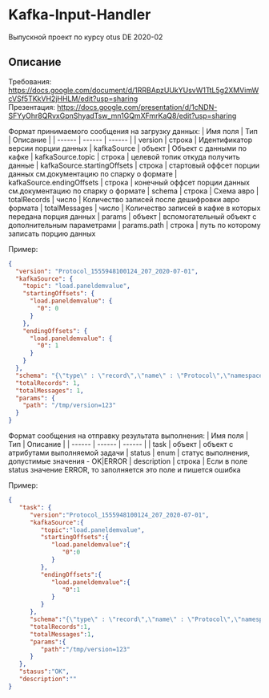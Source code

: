 # Kafka-Input-Handler
Выпускной проект по курсу otus DE 2020-02
## Описание 
Требования: https://docs.google.com/document/d/1RRBApzUUkYUsvW1TtL5g2XMVimWcVSf5TKkVH2jHHLM/edit?usp=sharing <br />
Презентация: https://docs.google.com/presentation/d/1cNDN-SFYyOhr8QRvxGpnShyadTsw_mn1GQmXFmrKaQ8/edit?usp=sharing

Формат принимаемого сообщения на загрузку данных: 
  | Имя поля | Тип | Описание | 
  | ------ | ------ | ------ |
  | version | строка | Идентификатор версии порции данных
  | kafkaSource | объект | Объект с данными по кафке
  | kafkaSource.topic | строка | целевой топик откуда получить данные
  | kafkaSource.startingOffsets | строка | стартовый оффсет порции данных см.документацию по спарку о формате
  | kafkaSource.endingOffsets | строка | конечный оффсет порции данных см.документацию по спарку о формате
  | schema | строка | Схема авро
  | totalRecords | число | Количество записей после дешифровки авро формата
  | totalMessages | число | Количество записей в кафке в которых передана порция данных
  | params | объект | вспомогательный объект с дополнительным параметрами
  | params.path | строка | путь по которому записать порцию данных 

Пример:
```json
{
  "version": "Protocol_1555948100124_207_2020-07-01",
  "kafkaSource": {
    "topic": "load.paneldemvalue",
    "startingOffsets": {
      "load.paneldemvalue": {
        "0": 0
      }
    },
    "endingOffsets": {
      "load.paneldemvalue": {
        "0": 1
      }
    }
  },
  "schema": "{\"type\" : \"record\",\"name\" : \"Protocol\",\"namespace\" : \"load.monitoring\",\"fields\" : [ {  \"name\" : \"action\",  \"type\" : [ \"string\" ]}, {  \"name\" : \"VersionID\",  \"type\" : [ \"int\" ]}, {  \"name\" : \"TaskID\",  \"type\" : [ \"int\" ]}, {  \"name\" : \"BatchID\",  \"type\" : [ \"int\" ]}, {  \"name\" : \"Reload\",  \"type\" : [ \"boolean\" ]}, {  \"name\" : \"SysTime\",  \"type\" : [ {    \"type\" : \"long\",    \"logicalType\" : \"timestamp-millis\"  } ]}, {  \"name\" : \"LoadID\",  \"type\" : [ \"int\" ]}, {  \"name\" : \"MapDate\",  \"type\" : [ {    \"type\" : \"int\",    \"logicalType\" : \"date\"  } ]}, {  \"name\" : \"ChannelID\",  \"type\" : [ \"int\" ]}, {  \"name\" : \"CompanyID\",  \"type\" : [ \"int\" ]}, {  \"name\" : \"StartTime\",  \"type\" : [ {    \"type\" : \"long\",    \"logicalType\" : \"timestamp-millis\"  } ]}, {  \"name\" : \"Duration\",  \"type\" : [ \"int\" ]}, {  \"name\" : \"LocalCompanyID\",  \"type\" : [ \"int\" ]}, {  \"name\" : \"LocalTime\",  \"type\" : [ {    \"type\" : \"long\",    \"logicalType\" : \"timestamp-millis\"  } ]}, {  \"name\" : \"OriginalChannelID\",  \"type\" : [ \"int\" ]}, {  \"name\" : \"OriginalCompanyID\",  \"type\" : [ \"int\" ]}, {  \"name\" : \"OriginalTime\",  \"type\" : [ {    \"type\" : \"long\",    \"logicalType\" : \"timestamp-millis\"  } ]} ],\"version\" : \"Protocol_1555948100124_207_2020-07-01\",\"BatchID\" : 207,\"DataDate\" : \"2020-07-01\"}",
  "totalRecords": 1,
  "totalMessages": 1,
  "params": {
    "path": "/tmp/version=123"
  }
}
```

Формат сообщения на отправку результата выполнения:
  | Имя поля | Тип | Описание | 
  | ------ | ------ | ------ |
  | task | объект | объект с атрибутами выполняемой задачи
  | status | enum | статус выполнения, допустимые значения - OK|ERROR
  | description | строка | Если в поле status значение ERROR, то заполняется это поле и пишется ошибка

Пример:
```json
{
   "task": {
      "version":"Protocol_1555948100124_207_2020-07-01",
      "kafkaSource":{
         "topic":"load.paneldemvalue",
         "startingOffsets":{
            "load.paneldemvalue":{
               "0":0
            }
         },
         "endingOffsets":{
            "load.paneldemvalue":{
               "0":1
            }
         }
      },
      "schema":"{\"type\" : \"record\",\"name\" : \"Protocol\",\"namespace\" : \"load.monitoring\",\"fields\" : [ {  \"name\" : \"action\",  \"type\" : [ \"string\" ]}, {  \"name\" : \"VersionID\",  \"type\" : [ \"int\" ]}, {  \"name\" : \"TaskID\",  \"type\" : [ \"int\" ]}, {  \"name\" : \"BatchID\",  \"type\" : [ \"int\" ]}, {  \"name\" : \"Reload\",  \"type\" : [ \"boolean\" ]}, {  \"name\" : \"SysTime\",  \"type\" : [ {    \"type\" : \"long\",    \"logicalType\" : \"timestamp-millis\"  } ]}, {  \"name\" : \"LoadID\",  \"type\" : [ \"int\" ]}, {  \"name\" : \"MapDate\",  \"type\" : [ {    \"type\" : \"int\",    \"logicalType\" : \"date\"  } ]}, {  \"name\" : \"ChannelID\",  \"type\" : [ \"int\" ]}, {  \"name\" : \"CompanyID\",  \"type\" : [ \"int\" ]}, {  \"name\" : \"StartTime\",  \"type\" : [ {    \"type\" : \"long\",    \"logicalType\" : \"timestamp-millis\"  } ]}, {  \"name\" : \"Duration\",  \"type\" : [ \"int\" ]}, {  \"name\" : \"LocalCompanyID\",  \"type\" : [ \"int\" ]}, {  \"name\" : \"LocalTime\",  \"type\" : [ {    \"type\" : \"long\",    \"logicalType\" : \"timestamp-millis\"  } ]}, {  \"name\" : \"OriginalChannelID\",  \"type\" : [ \"int\" ]}, {  \"name\" : \"OriginalCompanyID\",  \"type\" : [ \"int\" ]}, {  \"name\" : \"OriginalTime\",  \"type\" : [ {    \"type\" : \"long\",    \"logicalType\" : \"timestamp-millis\"  } ]} ],\"version\" : \"Protocol_1555948100124_207_2020-07-01\",\"BatchID\" : 207,\"DataDate\" : \"2020-07-01\"}",
      "totalRecords":1,
      "totalMessages":1,
      "params":{
         "path":"/tmp/version=123"
      }
   },
   "stasus":"OK",
   "description":""
}
```
